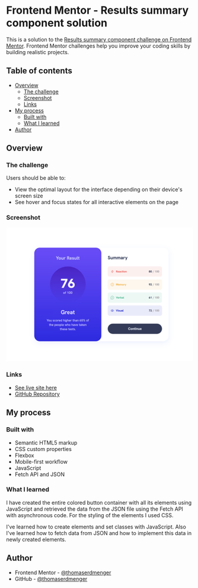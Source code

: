 # Frontend Mentor - Results summary component solution

This is a solution to the [Results summary component challenge on Frontend Mentor](https://www.frontendmentor.io/challenges/results-summary-component-CE_K6s0maV). Frontend Mentor challenges help you improve your coding skills by building realistic projects.

## Table of contents

- [Overview](#overview)
  - [The challenge](#the-challenge)
  - [Screenshot](#screenshot)
  - [Links](#links)
- [My process](#my-process)
  - [Built with](#built-with)
  - [What I learned](#what-i-learned)
- [Author](#author)

## Overview

### The challenge

Users should be able to:

- View the optimal layout for the interface depending on their device's screen size
- See hover and focus states for all interactive elements on the page

### Screenshot

![](./assets/images/screenshot.png)

### Links

- [See live site here](https://thomaserdmenger.github.io/resultsSummaryComponent/)
- [GitHub Repository](https://github.com/thomaserdmenger/resultsSummaryComponent)

## My process

### Built with

- Semantic HTML5 markup
- CSS custom properties
- Flexbox
- Mobile-first workflow
- JavaScript
- Fetch API and JSON

### What I learned

I have created the entire colored button container with all its elements using JavaScript and retrieved the data
from the JSON file using the Fetch API with asynchronous code. For the styling of the elements I used CSS.

I've learned how to create elements and set classes with JavaScript. Also I've learned how to fetch data from
JSON and how to implement this data in newly created elements.

## Author

- Frontend Mentor - [@thomaserdmenger](https://www.frontendmentor.io/profile/thomaserdmenger)
- GitHub - [@thomaserdmenger](https://github.com/thomaserdmenger)
